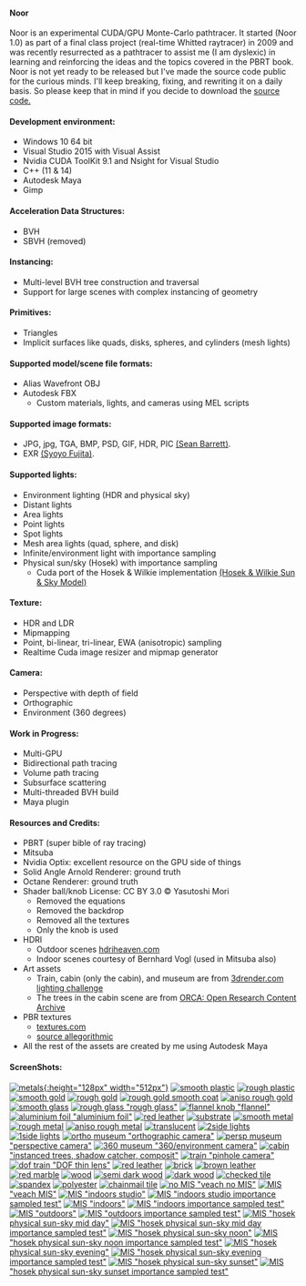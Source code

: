 #### Noor
Noor is an experimental CUDA/GPU Monte-Carlo pathtracer.  It started (Noor 1.0) as part of a final class project (real-time Whitted raytracer) in 2009 and was recently resurrected as a pathtracer to assist me (I am dyslexic) in learning and reinforcing the ideas and the topics covered in the PBRT book.  Noor is not yet ready to be  released but I've made the source code public for the curious minds.  I'll keep breaking, fixing, and rewriting it on a daily basis.  So please keep that in mind if you decide to download the [source code.](https://github.com/Ardook/noor)
 
#### Development environment:
* Windows 10 64 bit 
* Visual Studio 2015 with Visual Assist 
* Nvidia CUDA ToolKit 9.1 and Nsight for Visual Studio 
* C++ (11 & 14)
* Autodesk Maya
* Gimp 

#### Acceleration Data Structures:
* BVH
* SBVH (removed)

#### Instancing:
* Multi-level BVH tree construction and traversal
* Support for large scenes with complex instancing of geometry

#### Primitives:
* Triangles
* Implicit surfaces like quads, disks, spheres, and cylinders (mesh lights)

#### Supported model/scene file formats:
* Alias Wavefront OBJ
* Autodesk FBX
   * Custom materials, lights, and cameras using MEL scripts

#### Supported image formats:
* JPG, jpg, TGA, BMP, PSD, GIF, HDR, PIC [(Sean Barrett)](https://github.com/nothings/stb). 
* EXR [(Syoyo Fujita)](https://github.com/syoyo/tinyexr).

#### Supported lights:
* Environment lighting (HDR and physical sky)
* Distant lights
* Area lights
* Point lights
* Spot lights
* Mesh area lights (quad, sphere, and disk)
* Infinite/environment light with importance sampling
* Physical sun/sky (Hosek) with importance sampling  
   * Cuda port of the Hosek & Wilkie implementation [(Hosek & Wilkie Sun & Sky Model)](http://cgg.mff.cuni.cz/projects/SkylightModelling/)

#### Texture:
* HDR and LDR
* Mipmapping
* Point, bi-linear, tri-linear, EWA (anisotropic) sampling
* Realtime Cuda image resizer and mipmap generator

#### Camera:
* Perspective with depth of field
* Orthographic
* Environment (360 degrees)

#### Work in Progress:
* Multi-GPU
* Bidirectional path tracing
* Volume path tracing
* Subsurface scattering
* Multi-threaded BVH build
* Maya plugin

#### Resources and Credits: 
* PBRT (super bible of ray tracing)
* Mitsuba
* Nvidia Optix: excellent resource on the GPU side of things
* Solid Angle Arnold Renderer: ground truth
* Octane Renderer: ground truth
* Shader ball/knob License: CC BY 3.0 © Yasutoshi Mori
   * Removed the equations
   * Removed the backdrop
   * Removed all the textures
   * Only the knob is used
* HDRI 
   * Outdoor scenes [hdriheaven.com](https://hdriheaven.com)
   * Indoor scenes courtesy of Bernhard Vogl (used in Mitsuba also)
* Art assets
   * Train, cabin (only the cabin), and museum are from [3drender.com lighting challenge](http://www.3drender.com/challenges/)
   * The trees in the cabin scene are from [ORCA: Open Research Content Archive](https://developer.nvidia.com/orca/speedtree)
* PBR textures
   * [textures.com](https://textures.com)
   * [source allegorithmic](https://source.allegorithmic.com/)
* All the rest of the assets are created by me using Autodesk Maya

#### ScreenShots:
[![metals](screenshots/50percent/metals.jpg "metals"){:height="128px" width="512px"}](screenshots/100percent/metal.jpg)
[![smooth plastic](screenshots/50percent/screenshot-23-05-2018-10-05-35.jpg "smooth plastic")](screenshots/100percent/screenshot-23-05-2018-10-05-35.jpg)
[![rough plastic](screenshots/50percent/screenshot-23-05-2018-10-08-01.jpg "rough plastic")](screenshots/100percent/screenshot-23-05-2018-10-08-01.jpg)
[![smooth gold](screenshots/50percent/screenshot-22-05-2018-13-28-56.jpg "smooth gold")](screenshots/100percent/screenshot-22-05-2018-13-28-56.jpg)
[![rough gold](screenshots/50percent/screenshot-22-05-2018-13-27-03.jpg "rough gold")](screenshots/100percent/screenshot-22-05-2018-13-27-03.jpg)
[![rough gold smooth coat](screenshots/50percent/screenshot-22-05-2018-13-13-45.jpg "rough gold smooth coating")](screenshots/100percent/screenshot-22-05-2018-13-13-45.jpg)
[![aniso rough gold](screenshots/50percent/screenshot-23-05-2018-10-15-17.jpg "anisotropic rough gold")](screenshots/100percent/screenshot-23-05-2018-10-15-17.jpg)
[![smooth glass](screenshots/50percent/screenshot-21-05-2018-13-47-19.jpg "smooth glass")](screenshots/100percent/screenshot-21-05-2018-13-47-19.jpg)
[![rough glass](screenshots/50percent/screenshot-23-05-2018-18-10-35.jpg) "rough glass"](screenshots/100percent/screenshot-23-05-2018-18-10-35.jpg)
[![flannel knob](screenshots/50percent/screenshot-21-05-2018-12-46-57.jpg) "flannel"](screenshots/100percent/screenshot-21-05-2018-12-46-57.jpg)
[![aluminium foil](screenshots/50percent/screenshot-21-05-2018-13-09-10.jpg) "aluminium foil"](screenshots/100percent/screenshot-21-05-2018-13-09-10.jpg)
[![red leather](screenshots/50percent/screenshot-21-05-2018-14-21-41.jpg)](screenshots/100percent/screenshot-21-05-2018-14-21-41.jpg)
[![substrate](screenshots/50percent/screenshot-22-05-2018-15-44-15.jpg)](screenshots/100percent/screenshot-22-05-2018-15-44-15.jpg)
[![smooth metal](screenshots/50percent/screenshot-23-05-2018-10-28-41.jpg)](screenshots/100percent/screenshot-23-05-2018-10-28-41.jpg)
[![rough metal](screenshots/50percent/screenshot-23-05-2018-10-32-29.jpg)](screenshots/100percent/screenshot-23-05-2018-10-32-29.jpg)
[![aniso rough metal](screenshots/50percent/screenshot-23-05-2018-10-27-41.jpg)](screenshots/100percent/screenshot-23-05-2018-10-27-41.jpg)
[![translucent](screenshots/50percent/screenshot-23-05-2018-11-56-01.jpg)](screenshots/100percent/screenshot-23-05-2018-11-56-01.jpg)
[![2side lights](screenshots/50percent/screenshot-23-05-2018-12-13-36.jpg)](screenshots/100percent/screenshot-23-05-2018-12-13-36.jpg)
[![1side lights](screenshots/50percent/screenshot-23-05-2018-12-14-17.jpg)](screenshots/100percent/screenshot-23-05-2018-12-14-17.jpg)
[![ortho museum](screenshots/50percent/screenshot-23-05-2018-12-46-45.jpg) "orthographic camera"](screenshots/100percent/screenshot-23-05-2018-12-46-45.jpg)
[![persp museum](screenshots/50percent/screenshot-23-05-2018-12-49-44.jpg) "perspective camera"](screenshots/100percent/screenshot-23-05-2018-12-49-44.jpg)
[![360 museum](screenshots/50percent/screenshot-23-05-2018-12-52-59.jpg) "360/environment camera"](screenshots/100percent/screenshot-23-05-2018-12-52-59.jpg)
[![cabin](screenshots/50percent/screenshot-23-05-2018-13-26-10.jpg) "instanced trees, shadow catcher, composit"](screenshots/100percent/screenshot-23-05-2018-13-26-10.jpg)
[![train](screenshots/50percent/screenshot-23-05-2018-14-12-20.jpg) "pinhole camera"](screenshots/100percent/screenshot-23-05-2018-14-12-20.jpg)
[![dof train](screenshots/50percent/screenshot-23-05-2018-14-19-09.jpg) "DOF thin lens"](screenshots/100percent/screenshot-23-05-2018-14-19-09.jpg)
[![red leather](screenshots/50percent/screenshot-23-05-2018-14-34-53.jpg)](screenshots/100percent/screenshot-23-05-2018-14-34-53.jpg)
[![brick](screenshots/50percent/screenshot-23-05-2018-14-35-44.jpg)](screenshots/100percent/screenshot-23-05-2018-14-35-44.jpg)
[![brown leather](screenshots/50percent/screenshot-23-05-2018-14-41-06.jpg)](screenshots/100percent/screenshot-23-05-2018-14-41-06.jpg)
[![red marble](screenshots/50percent/screenshot-23-05-2018-15-31-13.jpg)](screenshots/100percent/screenshot-23-05-2018-15-31-13.jpg)
[![wood](screenshots/50percent/screenshot-23-05-2018-15-34-58.jpg)](screenshots/100percent/screenshot-23-05-2018-15-34-58.jpg)
[![semi dark wood](screenshots/50percent/screenshot-23-05-2018-15-38-04.jpg)](screenshots/100percent/screenshot-23-05-2018-15-38-04.jpg)
[![dark wood](screenshots/50percent/screenshot-23-05-2018-15-39-32.jpg)](screenshots/100percent/screenshot-23-05-2018-15-39-32.jpg)
[![checked tile](screenshots/50percent/screenshot-23-05-2018-15-46-56.jpg)](screenshots/100percent/screenshot-23-05-2018-15-46-56.jpg)
[![spandex](screenshots/50percent/screenshot-23-05-2018-15-51-09.jpg)](screenshots/100percent/screenshot-23-05-2018-15-51-09.jpg)
[![polyester](screenshots/50percent/screenshot-23-05-2018-15-56-55.jpg)](screenshots/100percent/screenshot-23-05-2018-15-56-55.jpg)
[![chainmail tile](screenshots/50percent/screenshot-23-05-2018-15-58-59.jpg)](screenshots/100percent/screenshot-23-05-2018-15-58-59.jpg)
[![no MIS](screenshots/50percent/screenshot-26-05-2018-15-47-11.jpg) "veach no MIS"](screenshots/100percent/screenshot-26-05-2018-15-47-11.jpg)
[![MIS](screenshots/50percent/screenshot-26-05-2018-15-47-17.jpg) "veach MIS"](screenshots/100percent/screenshot-26-05-2018-15-47-17.jpg)
[![MIS](screenshots/50percent/screenshot-26-05-2018-18-14-15.jpg) "indoors studio"](screenshots/100percent/screenshot-26-05-2018-18-14-15.jpg)
[![MIS](screenshots/50percent/screenshot-26-05-2018-18-14-22.jpg) "indoors studio importance sampled test"](screenshots/100percent/screenshot-26-05-2018-18-14-22.jpg)
[![MIS](screenshots/50percent/screenshot-26-05-2018-18-15-29.jpg) "indoors"](screenshots/100percent/screenshot-26-05-2018-18-15-29.jpg)
[![MIS](screenshots/50percent/screenshot-26-05-2018-18-15-35.jpg) "indoors importance sampled test"](screenshots/100percent/screenshot-26-05-2018-18-15-35.jpg)
[![MIS](screenshots/50percent/screenshot-26-05-2018-18-18-04.jpg) "outdoors"](screenshots/100percent/screenshot-26-05-2018-18-18-04.jpg)
[![MIS](screenshots/50percent/screenshot-26-05-2018-18-18-09.jpg) "outdoors importance sampled test"](screenshots/100percent/screenshot-26-05-2018-18-18-09.jpg)
[![MIS](screenshots/50percent/screenshot-26-05-2018-18-25-14.jpg) "hosek physical sun-sky mid day"](screenshots/100percent/screenshot-26-05-2018-18-25-14.jpg)
[![MIS](screenshots/50percent/screenshot-26-05-2018-18-25-20.jpg) "hosek physical sun-sky mid day importance sampled test"](screenshots/100percent/screenshot-26-05-2018-18-25-20.jpg)
[![MIS](screenshots/50percent/screenshot-26-05-2018-18-25-28.jpg) "hosek physical sun-sky noon"](screenshots/100percent/screenshot-26-05-2018-18-25-28.jpg)
[![MIS](screenshots/50percent/screenshot-26-05-2018-18-25-30.jpg) "hosek physical sun-sky noon importance sampled test"](screenshots/100percent/screenshot-26-05-2018-18-25-30.jpg)
[![MIS](screenshots/50percent/screenshot-26-05-2018-18-25-38.jpg) "hosek physical sun-sky evening"](screenshots/100percent/screenshot-26-05-2018-18-25-38.jpg)
[![MIS](screenshots/50percent/screenshot-26-05-2018-18-25-41.jpg) "hosek physical sun-sky evening importance sampled test"](screenshots/100percent/screenshot-26-05-2018-18-25-41.jpg)
[![MIS](screenshots/50percent/screenshot-26-05-2018-18-25-51.jpg) "hosek physical sun-sky sunset"](screenshots/100percent/screenshot-26-05-2018-18-25-51.jpg)
[![MIS](screenshots/50percent/screenshot-26-05-2018-18-25-54.jpg) "hosek physical sun-sky sunset importance sampled test"](screenshots/100percent/screenshot-26-05-2018-18-25-54.jpg)
